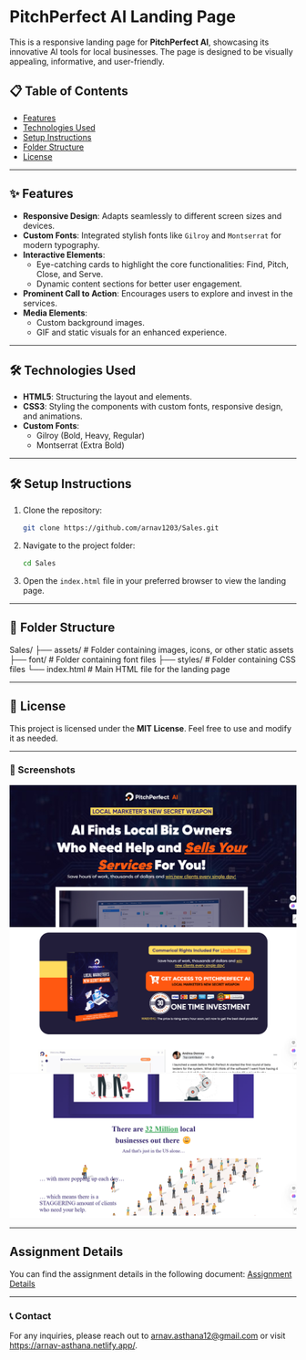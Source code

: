 # PitchPerfect AI Landing Page

This is a responsive landing page for **PitchPerfect AI**, showcasing its innovative AI tools for local businesses. The page is designed to be visually appealing, informative, and user-friendly.

## 📋 Table of Contents
- [Features](#features)
- [Technologies Used](#technologies-used)
- [Setup Instructions](#setup-instructions)
- [Folder Structure](#folder-structure)
- [License](#license)

---

## ✨ Features
- **Responsive Design**: Adapts seamlessly to different screen sizes and devices.
- **Custom Fonts**: Integrated stylish fonts like `Gilroy` and `Montserrat` for modern typography.
- **Interactive Elements**:
  - Eye-catching cards to highlight the core functionalities: Find, Pitch, Close, and Serve.
  - Dynamic content sections for better user engagement.
- **Prominent Call to Action**: Encourages users to explore and invest in the services.
- **Media Elements**:
  - Custom background images.
  - GIF and static visuals for an enhanced experience.

---

## 🛠️ Technologies Used
- **HTML5**: Structuring the layout and elements.
- **CSS3**: Styling the components with custom fonts, responsive design, and animations.
- **Custom Fonts**:
  - Gilroy (Bold, Heavy, Regular)
  - Montserrat (Extra Bold)

---

## 🛠️ Setup Instructions
1. Clone the repository:
    ```bash
    git clone https://github.com/arnav1203/Sales.git
    ```
2. Navigate to the project folder:
    ```bash
    cd Sales
    ```
3. Open the `index.html` file in your preferred browser to view the landing page.

---

## 📁 Folder Structure
Sales/
├── assets/               # Folder containing images, icons, or other static assets
├── font/                 # Folder containing font files
├── styles/               # Folder containing CSS files
└── index.html            # Main HTML file for the landing page

---

## 📄 License
This project is licensed under the **MIT License**. Feel free to use and modify it as needed.

---

### 🎨 Screenshots
![Screenshot of the Landing Page](./assets/Landingpage.png)
![Screenshot2 of the Landing Page](./assets/Landingpage3.png)
![Screenshot3 of the Landing Page](./assets/Landingpage2.png)



---

## Assignment Details
You can find the assignment details in the following document:
[Assignment Details](./Assignment_Details.pdf)

---

### 📞 Contact
For any inquiries, please reach out to arnav.asthana12@gmail.com or visit https://arnav-asthana.netlify.app/.

